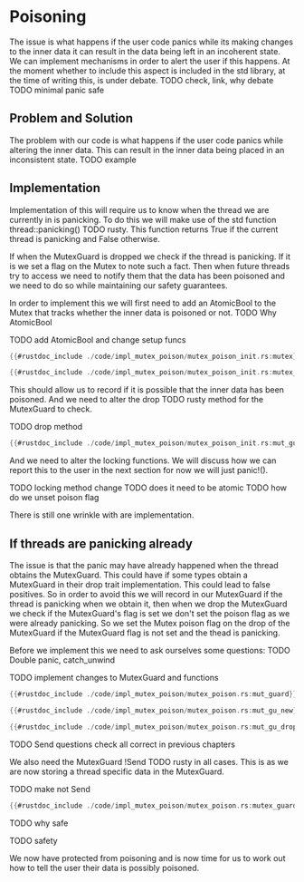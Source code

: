 # Poisoning

 The issue is what happens if the user code panics while its making changes to the inner data it can result in the data being left in an incoherent state.
We can implement mechanisms in order to alert the user if this happens. At the moment whether to include this aspect is included in the std library, at the time of writing this, is under debate. TODO check, link, why debate
TODO minimal panic safe

## Problem and Solution
The problem with our code is what happens if the user code panics while altering the inner data. This can result in the inner data being placed in an inconsistent state. TODO example

## Implementation
Implementation of this will require us to know when the thread we are currently in is panicking. To do this we will make use of the std function thread::panicking() TODO rusty. This function returns True if the current thread is panicking and False otherwise.

If when the MutexGuard is dropped we check if the thread is panicking. If it is we set a flag on the Mutex to note such a fact. Then when future threads try to access we need to notify them that the data has been poisoned and we need to do so while maintaining our safety guarantees.

In order to implement this we will first need to add an AtomicBool to the Mutex that tracks whether the inner data is poisoned or not. TODO Why AtomicBool

TODO add AtomicBool and change setup funcs
```rust
{{#rustdoc_include ./code/impl_mutex_poison/mutex_poison_init.rs:mutex}}
```

```rust
{{#rustdoc_include ./code/impl_mutex_poison/mutex_poison_init.rs:mutex_fun}}
```


This should allow us to record if it is possible that the inner data has been poisoned.
And we need to alter the drop TODO rusty method for the MutexGuard to check.

TODO drop method
```rust
{{#rustdoc_include ./code/impl_mutex_poison/mutex_poison_init.rs:mut_guard_drop}}
```


And we need to alter the locking functions. We will discuss how we can report this to the user in the next section for now we will just panic!().

TODO locking method change
TODO does it need to be atomic
TODO how do we unset poison flag

There is still one wrinkle with are implementation.

## If threads are panicking already
The issue is that the panic may have already happened when the thread obtains the MutexGuard. This could have if some types obtain a MutexGuard in their drop trait implementation. This could lead to false positives. So in order to avoid this we will record in our MutexGuard if the thread is panicking when we obtain it, then when we drop the MutexGuard we check if the MutexGuard's flag is set we don't set the poison flag as we were already panicking.
So we set the Mutex poison flag  on the drop of the MutexGuard if the MutexGuard flag is not set and the thead is panicking.

Before we implement this we need to ask ourselves some questions: TODO Double panic, catch_unwind

TODO implement changes to MutexGuard and functions
```rust
{{#rustdoc_include ./code/impl_mutex_poison/mutex_poison.rs:mut_guard}}
```

```rust
{{#rustdoc_include ./code/impl_mutex_poison/mutex_poison.rs:mut_gu_new}}
```

```rust
{{#rustdoc_include ./code/impl_mutex_poison/mutex_poison.rs:mut_gu_drop}}
```


TODO Send questions check all correct in previous chapters

We also need the MutexGuard !Send TODO rusty in all cases. This is as we are now storing a thread specific data in the MutexGuard.

TODO make not Send
```rust
{{#rustdoc_include ./code/impl_mutex_poison/mutex_poison.rs:mutex_guard_send_sync}}
```

TODO why safe

TODO safety

We now have protected from poisoning and is now time for us to work out how to tell the user their data is possibly poisoned.















